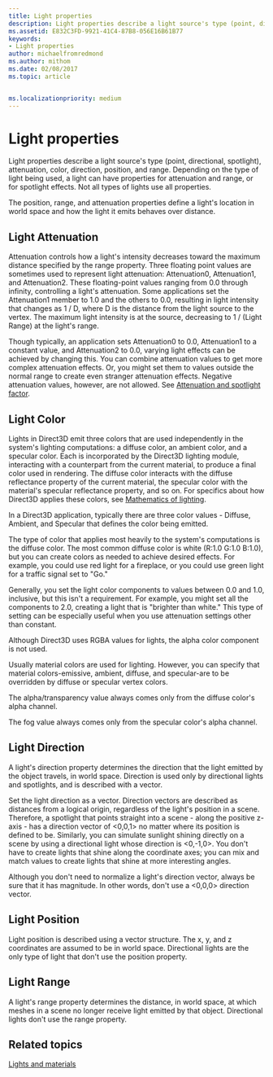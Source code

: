```yaml
---
title: Light properties
description: Light properties describe a light source's type (point, directional, spotlight), attenuation, color, direction, position, and range.
ms.assetid: E832C3FD-9921-41C4-87B8-056E16B61B77
keywords:
- Light properties
author: michaelfromredmond
ms.author: mithom
ms.date: 02/08/2017
ms.topic: article


ms.localizationpriority: medium
---
```


# Light properties


Light properties describe a light source's type (point, directional, spotlight), attenuation, color, direction, position, and range. Depending on the type of light being used, a light can have properties for attenuation and range, or for spotlight effects. Not all types of lights use all properties.

The position, range, and attenuation properties define a light's location in world space and how the light it emits behaves over distance.

## <span id="Light_Attenuation"></span><span id="light_attenuation"></span><span id="LIGHT_ATTENUATION"></span>Light Attenuation


Attenuation controls how a light's intensity decreases toward the maximum distance specified by the range property. Three floating point values are sometimes used to represent light attenuation: Attenuation0, Attenuation1, and Attenuation2. These floating-point values ranging from 0.0 through infinity, controlling a light's attenuation. Some applications set the Attenuation1 member to 1.0 and the others to 0.0, resulting in light intensity that changes as 1 / D, where D is the distance from the light source to the vertex. The maximum light intensity is at the source, decreasing to 1 / (Light Range) at the light's range.

Though typically, an application sets Attenuation0 to 0.0, Attenuation1 to a constant value, and Attenuation2 to 0.0, varying light effects can be achieved by changing this. You can combine attenuation values to get more complex attenuation effects. Or, you might set them to values outside the normal range to create even stranger attenuation effects. Negative attenuation values, however, are not allowed. See [Attenuation and spotlight factor](attenuation-and-spotlight-factor.md).

## <span id="Light_Color"></span><span id="light_color"></span><span id="LIGHT_COLOR"></span>Light Color


Lights in Direct3D emit three colors that are used independently in the system's lighting computations: a diffuse color, an ambient color, and a specular color. Each is incorporated by the Direct3D lighting module, interacting with a counterpart from the current material, to produce a final color used in rendering. The diffuse color interacts with the diffuse reflectance property of the current material, the specular color with the material's specular reflectance property, and so on. For specifics about how Direct3D applies these colors, see [Mathematics of lighting](mathematics-of-lighting.md).

In a Direct3D application, typically there are three color values - Diffuse, Ambient, and Specular that defines the color being emitted.

The type of color that applies most heavily to the system's computations is the diffuse color. The most common diffuse color is white (R:1.0 G:1.0 B:1.0), but you can create colors as needed to achieve desired effects. For example, you could use red light for a fireplace, or you could use green light for a traffic signal set to "Go."

Generally, you set the light color components to values between 0.0 and 1.0, inclusive, but this isn't a requirement. For example, you might set all the components to 2.0, creating a light that is "brighter than white." This type of setting can be especially useful when you use attenuation settings other than constant.

Although Direct3D uses RGBA values for lights, the alpha color component is not used.

Usually material colors are used for lighting. However, you can specify that material colors-emissive, ambient, diffuse, and specular-are to be overridden by diffuse or specular vertex colors.

The alpha/transparency value always comes only from the diffuse color's alpha channel.

The fog value always comes only from the specular color's alpha channel.

## <span id="Light_Direction"></span><span id="light_direction"></span><span id="LIGHT_DIRECTION"></span>Light Direction


A light's direction property determines the direction that the light emitted by the object travels, in world space. Direction is used only by directional lights and spotlights, and is described with a vector.

Set the light direction as a vector. Direction vectors are described as distances from a logical origin, regardless of the light's position in a scene. Therefore, a spotlight that points straight into a scene - along the positive z-axis - has a direction vector of &lt;0,0,1&gt; no matter where its position is defined to be. Similarly, you can simulate sunlight shining directly on a scene by using a directional light whose direction is &lt;0,-1,0&gt;. You don't have to create lights that shine along the coordinate axes; you can mix and match values to create lights that shine at more interesting angles.

Although you don't need to normalize a light's direction vector, always be sure that it has magnitude. In other words, don't use a &lt;0,0,0&gt; direction vector.

## <span id="Light_Position"></span><span id="light_position"></span><span id="LIGHT_POSITION"></span>Light Position


Light position is described using a vector structure. The x, y, and z coordinates are assumed to be in world space. Directional lights are the only type of light that don't use the position property.

## <span id="Light_Range"></span><span id="light_range"></span><span id="LIGHT_RANGE"></span>Light Range


A light's range property determines the distance, in world space, at which meshes in a scene no longer receive light emitted by that object. Directional lights don't use the range property.

## <span id="related-topics"></span>Related topics


[Lights and materials](lights-and-materials.md)

 

 




